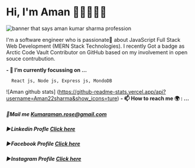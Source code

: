 # Hi, I'm Aman 👋🏾👨‍🎓‍💻

<img src="https://user-images.githubusercontent.com/40789486/87766427-c4935300-c836-11ea-8f4d-c16ad8823ad1.png" alt="banner that says aman kumar sharma profession">

I'm a software engineer who is passionate💖 about JavaScript Full Stack Web Development (MERN Stack Technologies). I recently Got a badge as Arctic Code Vault Contributor on GitHub based on my involvement in open souce contrubution. 

**- 🔭 I’m currently focussing on ...**

      React js, Node js, Express js, MondoDB 
![Aman github stats]
(https://github-readme-stats.vercel.app/api?username=Aman22sharma&show_icons=ture)
**- 📫 How to reach me 🌍 : ...**
##### 💌Mail me [Kumaraman.rose@gmail.com]()
##### ▶Linkedin Profle [Click here](https://www.linkedin.com/in/aman-kumar-sharma-2a4775159/)
##### ▶Facebook Profile [Click here](https://www.facebook.com/amankumar.sharma.39501/)
##### ▶Instagram Profile [Click here](https://www.instagram.com/aman_sharma.richel/?hl=en)


